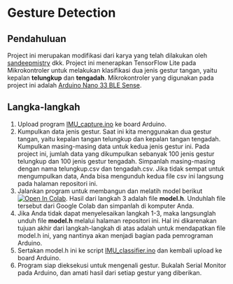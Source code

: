 # Gesture Detection
## Pendahuluan
Project ini merupakan modifikasi dari karya yang telah dilakukan oleh [sandeepmistry](https://github.com/arduino/ArduinoTensorFlowLiteTutorials) dkk. Project ini menerapkan TensorFlow Lite pada Mikrokontroler untuk melakukan klasifikasi dua jenis gestur tangan, yaitu kepalan **telungkup** dan **tengadah**. Mikrokontroler yang digunakan pada project ini adalah [Arduino Nano 33 BLE Sense](https://store.arduino.cc/arduino-nano-33-ble-sense-with-headers).
## Langka-langkah
1. Upload program [IMU_capture.ino](https://github.com/kusuma86/GestureDetection/blob/master/Program%20Arduino/IMU_capture/IMU_capture.ino) ke board Arduino.
2. Kumpulkan data jenis gestur. Saat ini kita menggunakan dua gestur tangan, yaitu kepalan tangan telungkup dan kepalan tangan tengadah. Kumpulkan masing-masing data untuk kedua jenis gestur ini. Pada project ini, jumlah data yang dikumpulkan sebanyak 100 jenis gestur telungkup dan 100 jenis gestur tengadah. Simpanlah masing-masing dengan nama telungkup.csv dan tengadah.csv. Jika tidak sempat untuk mengumpulkan data, Anda bisa mengunduh kedua file csv ini langsung pada halaman repositori ini.
3. Jalankan program untuk membangun dan melatih model berikut [![Open In Colab](https://colab.research.google.com/assets/colab-badge.svg)](https://colab.research.google.com/github/kusuma86/Webinar/blob/master/HandGesture/Train/Train_gesture.ipynb). Hasil dari langkah 3 adalah file **model.h**. Unduhlah file tersebut dari Google Colab dan simpanlah di komputer Anda.
4. Jika Anda tidak dapat menyelesaikan langkah 1-3, maka langsunglah unduh file **model.h** melalui halaman repositori ini. Hal ini dikarenakan tujuan akhir dari langkah-langkah di atas adalah untuk mendapatkan file model.h ini, yang nantinya akan menjadi bagian pada pemrograman Arduino.
5. Sertakan model.h ini ke script [IMU_classifier.ino](https://github.com/kusuma86/GestureDetection/blob/master/Program%20Arduino/IMU_classifier/IMU_classifier.ino) dan kembali upload ke board Arduino.
6. Program siap dieksekusi untuk mengenali gestur. Bukalah Serial Monitor pada Arduino, dan amati hasil dari setiap gestur yang diberikan.
